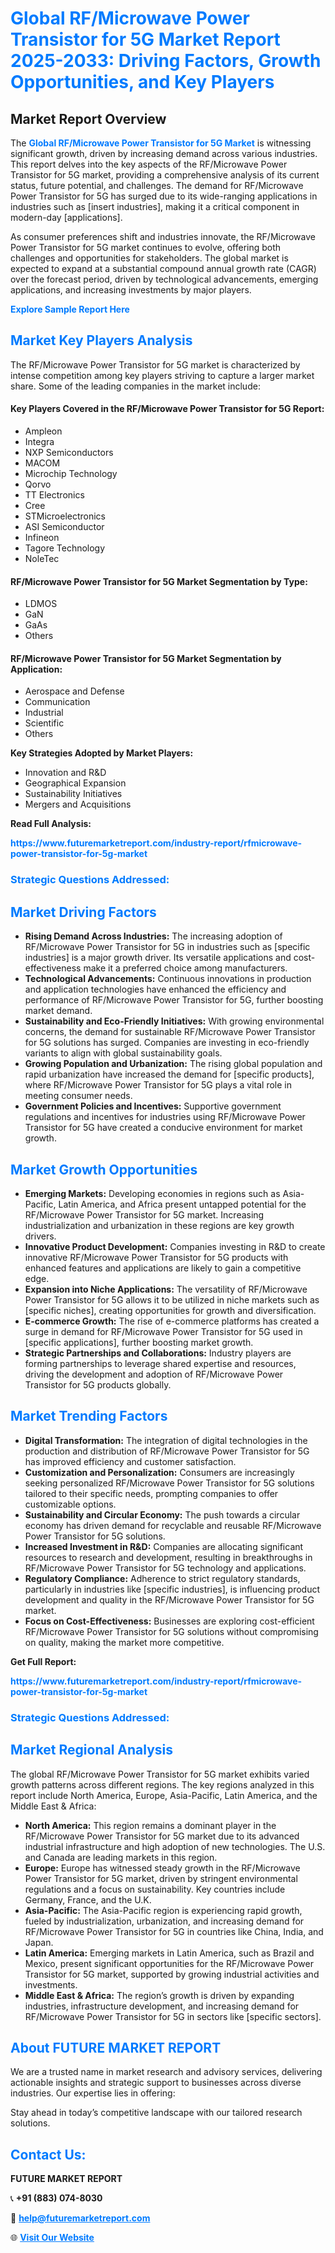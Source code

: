 <h1 style="color: #007BFF;">Global RF/Microwave Power Transistor for 5G Market Report 2025-2033: Driving Factors, Growth Opportunities, and Key Players</h1>

<section id="overview">
<h2>Market Report Overview</h2>
<p>The <a href="https://www.futuremarketreport.com/industry-report/rfmicrowave-power-transistor-for-5g-market" style="color: #007BFF; text-decoration: none;"><strong>Global RF/Microwave Power Transistor for 5G Market</strong></a> is witnessing significant growth, driven by increasing demand across various industries. This report delves into the key aspects of the RF/Microwave Power Transistor for 5G market, providing a comprehensive analysis of its current status, future potential, and challenges. The demand for RF/Microwave Power Transistor for 5G has surged due to its wide-ranging applications in industries such as [insert industries], making it a critical component in modern-day [applications].</p>
<p>As consumer preferences shift and industries innovate, the RF/Microwave Power Transistor for 5G market continues to evolve, offering both challenges and opportunities for stakeholders. The global market is expected to expand at a substantial compound annual growth rate (CAGR) over the forecast period, driven by technological advancements, emerging applications, and increasing investments by major players.</p>
</section>

<section id="overview">
<p><a href="https://www.futuremarketreport.com/request-sample/reportId=116213" style="color: #007BFF; text-decoration: none;"><strong>Explore Sample Report Here</strong></a></p>
</section>

<section id="key-players">
<h2 style="color: #007BFF;">Market Key Players Analysis</h2>
<p>The RF/Microwave Power Transistor for 5G market is characterized by intense competition among key players striving to capture a larger market share. Some of the leading companies in the market include:</p>
<h4>Key Players Covered in the RF/Microwave Power Transistor for 5G Report:</h4>
<ul><li>Ampleon</li><li>Integra</li><li>NXP Semiconductors</li><li>MACOM</li><li>Microchip Technology</li><li>Qorvo</li><li>TT Electronics</li><li>Cree</li><li>STMicroelectronics</li><li>ASI Semiconductor</li><li>Infineon</li><li>Tagore Technology</li><li>NoleTec</li></ul>
<h4>RF/Microwave Power Transistor for 5G Market Segmentation by Type:</h4>
<ul><li>LDMOS</li><li>GaN</li><li>GaAs</li><li>Others</li></ul>

<h4>RF/Microwave Power Transistor for 5G Market Segmentation by Application:</h4>
<ul><li>Aerospace and Defense</li><li>Communication</li><li>Industrial</li><li>Scientific</li><li>Others</li></ul>
<p><strong>Key Strategies Adopted by Market Players:</strong></p>
<ul>
<li>Innovation and R&D</li>
<li>Geographical Expansion</li>
<li>Sustainability Initiatives</li>
<li>Mergers and Acquisitions</li>
</ul>
</section>

<section>
<p><strong>Read Full Analysis: </strong></p><a href="https://www.futuremarketreport.com/industry-report/rfmicrowave-power-transistor-for-5g-market" style="color: #007BFF; text-decoration: none;"><strong>https://www.futuremarketreport.com/industry-report/rfmicrowave-power-transistor-for-5g-market</strong></a>
<h3 style="color: #007BFF;">Strategic Questions Addressed:</h3>
</section>

<section id="driving-factors">
<h2 style="color: #007BFF;">Market Driving Factors</h2>
<ul>
<li><strong>Rising Demand Across Industries:</strong> The increasing adoption of RF/Microwave Power Transistor for 5G in industries such as [specific industries] is a major growth driver. Its versatile applications and cost-effectiveness make it a preferred choice among manufacturers.</li>
<li><strong>Technological Advancements:</strong> Continuous innovations in production and application technologies have enhanced the efficiency and performance of RF/Microwave Power Transistor for 5G, further boosting market demand.</li>
<li><strong>Sustainability and Eco-Friendly Initiatives:</strong> With growing environmental concerns, the demand for sustainable RF/Microwave Power Transistor for 5G solutions has surged. Companies are investing in eco-friendly variants to align with global sustainability goals.</li>
<li><strong>Growing Population and Urbanization:</strong> The rising global population and rapid urbanization have increased the demand for [specific products], where RF/Microwave Power Transistor for 5G plays a vital role in meeting consumer needs.</li>
<li><strong>Government Policies and Incentives:</strong> Supportive government regulations and incentives for industries using RF/Microwave Power Transistor for 5G have created a conducive environment for market growth.</li>
</ul>
</section>

<section id="growth-opportunities">
<h2 style="color: #007BFF;">Market Growth Opportunities</h2>
<ul>
<li><strong>Emerging Markets:</strong> Developing economies in regions such as Asia-Pacific, Latin America, and Africa present untapped potential for the RF/Microwave Power Transistor for 5G market. Increasing industrialization and urbanization in these regions are key growth drivers.</li>
<li><strong>Innovative Product Development:</strong> Companies investing in R&D to create innovative RF/Microwave Power Transistor for 5G products with enhanced features and applications are likely to gain a competitive edge.</li>
<li><strong>Expansion into Niche Applications:</strong> The versatility of RF/Microwave Power Transistor for 5G allows it to be utilized in niche markets such as [specific niches], creating opportunities for growth and diversification.</li>
<li><strong>E-commerce Growth:</strong> The rise of e-commerce platforms has created a surge in demand for RF/Microwave Power Transistor for 5G used in [specific applications], further boosting market growth.</li>
<li><strong>Strategic Partnerships and Collaborations:</strong> Industry players are forming partnerships to leverage shared expertise and resources, driving the development and adoption of RF/Microwave Power Transistor for 5G products globally.</li>
</ul>
</section>

<section id="trending-factors">
<h2 style="color: #007BFF;">Market Trending Factors</h2>
<ul>
<li><strong>Digital Transformation:</strong> The integration of digital technologies in the production and distribution of RF/Microwave Power Transistor for 5G has improved efficiency and customer satisfaction.</li>
<li><strong>Customization and Personalization:</strong> Consumers are increasingly seeking personalized RF/Microwave Power Transistor for 5G solutions tailored to their specific needs, prompting companies to offer customizable options.</li>
<li><strong>Sustainability and Circular Economy:</strong> The push towards a circular economy has driven demand for recyclable and reusable RF/Microwave Power Transistor for 5G solutions.</li>
<li><strong>Increased Investment in R&D:</strong> Companies are allocating significant resources to research and development, resulting in breakthroughs in RF/Microwave Power Transistor for 5G technology and applications.</li>
<li><strong>Regulatory Compliance:</strong> Adherence to strict regulatory standards, particularly in industries like [specific industries], is influencing product development and quality in the RF/Microwave Power Transistor for 5G market.</li>
<li><strong>Focus on Cost-Effectiveness:</strong> Businesses are exploring cost-efficient RF/Microwave Power Transistor for 5G solutions without compromising on quality, making the market more competitive.</li>
</ul>
</section>

<section>
<p><strong>Get Full Report: </strong></p><a href="https://www.futuremarketreport.com/industry-report/rfmicrowave-power-transistor-for-5g-market" style="color: #007BFF; text-decoration: none;"><strong>https://www.futuremarketreport.com/industry-report/rfmicrowave-power-transistor-for-5g-market</strong></a>
<h3 style="color: #007BFF;">Strategic Questions Addressed:</h3>
</section>


<section id="regional-analysis">
<h2 style="color: #007BFF;">Market Regional Analysis</h2>
<p>The global RF/Microwave Power Transistor for 5G market exhibits varied growth patterns across different regions. The key regions analyzed in this report include North America, Europe, Asia-Pacific, Latin America, and the Middle East & Africa:</p>
<ul>
<li><strong>North America:</strong> This region remains a dominant player in the RF/Microwave Power Transistor for 5G market due to its advanced industrial infrastructure and high adoption of new technologies. The U.S. and Canada are leading markets in this region.</li>
<li><strong>Europe:</strong> Europe has witnessed steady growth in the RF/Microwave Power Transistor for 5G market, driven by stringent environmental regulations and a focus on sustainability. Key countries include Germany, France, and the U.K.</li>
<li><strong>Asia-Pacific:</strong> The Asia-Pacific region is experiencing rapid growth, fueled by industrialization, urbanization, and increasing demand for RF/Microwave Power Transistor for 5G in countries like China, India, and Japan.</li>
<li><strong>Latin America:</strong> Emerging markets in Latin America, such as Brazil and Mexico, present significant opportunities for the RF/Microwave Power Transistor for 5G market, supported by growing industrial activities and investments.</li>
<li><strong>Middle East & Africa:</strong> The region’s growth is driven by expanding industries, infrastructure development, and increasing demand for RF/Microwave Power Transistor for 5G in sectors like [specific sectors].</li>
</ul>
</section>

<footer>
<h2 style="color: #007BFF;">About FUTURE MARKET REPORT</h2>
<p>We are a trusted name in market research and advisory services, delivering actionable insights and strategic support to businesses across diverse industries. Our expertise lies in offering:</p>

<p>Stay ahead in today’s competitive landscape with our tailored research solutions.</p>

<h2 style="color: #007BFF;">Contact Us:</h2>
<p><strong>FUTURE MARKET REPORT</strong></p>
<p>📞 <strong>+91 (883) 074-8030</strong></p>
<p>📧 <strong><a href="mailto:help@futuremarketreport.com" style="color: #007BFF;">help@futuremarketreport.com</a></strong></p>
<p>🌐 <strong><a href="https://www.futuremarketreport.com/" style="color: #007BFF;">Visit Our Website</a></strong></p>
</footer>